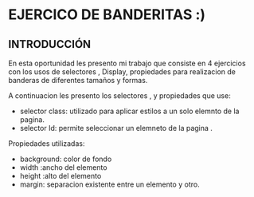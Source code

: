 # EJERCICO DE BANDERITAS :)
## INTRODUCCIÓN
  En esta oportunidad  les presento mi trabajo que consiste en 4 ejercicios con los usos
  de selectores ,  Display, propiedades para realizacion de banderas de diferentes tamaños y formas.

  A continuacion les presento los selectores ,  y propiedades que use:
  * selector class: utilizado para aplicar  estilos a un solo elemnto de la pagina.
  * selector Id: permite seleccionar un elemneto de la pagina .

  Propiedades utilizadas:
  *   background: color de fondo
  *  width :ancho del elemento
  *  height :alto del elemento
  * margin: separacion existente entre un elemento y otro.
